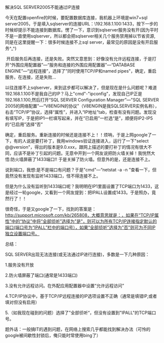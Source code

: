 解决SQL SERVER2005不能通过IP连接

今天在配置openfire的时候，要配置数据库连接，我机器上环境是win7+sql server2005，于是填入sqlserver的连接URL：\\192.168.1.100:1433，按下一步的时候却提示不能连接到数据库。愣了一下，意识到sqlserver服务没有开(因为平时不是一直使用sqlserver，所以都会把sqlserver相关几个服务禁用掉以节省资源,同是在这里提醒一下：很多时候连接不上sql server，最常见的原因是没有开启服务^_^)

 开启服务后再连接，还是失败。突然又意思到：好像没有允许远程连接，于是打开“外围应用配置器”—“服务和连接的外围应用配置器”—“DATABASE ENGINE”—“远程连接”，选择了"同时使用TCP/IP和named pipes"，确定，重启服务，在连接，还是失败...

以往连接不上sqlserver，来到这步都可以解决了，但是现在是什么问题呢？难道 192.168.1.100不是我自己的IP？马上"cmd"-"ipconfig"，发现自己IP正是192.168.1.100,然后打开“SQL SERVER Configuration Manager”—"SQL SERVER 2005的网络配置"—“V8ENGIN的协议”（V8ENGIN是我SQLSERVER实例名称），右击“TCP/IP”协议，选择“属性”，并进入“IP地址”tab，检查有没有问题。发现没有填写IP，于是把IP1一栏填写起来，并在“已启用”一栏选“是”，顺便将IP2-IP5的“已启用”选择“否”

确定，重启服务。重新连接的时候还是连接不上！！烦呐，于是上网google了一下，有的人说是要打补丁，我用windows验证连接进入，运行了一下"select @@version"，得出的版本是9.0.xxx，跟网上描述的要打补丁的情况有很大不同，应该不是补丁引起的问题。无意中开到一个网友说把防火墙关掉！我恍然大悟:防火墙屏蔽了1433端口!! 于是关掉了防火墙。但意外的是，还是连接不上。

说到端口，我想:是不是端口有问题？于是"cmd"—“netstat -a -n ”查看一下，但竟然没有发现有监听1433端口，怪不得连接不上。

但是为什么没有监听到1433端口呢？我明明在IP1里面设置了TCP端口为1433，这是经过一轮google，又看到一个网友提到：把IPALL设置成1433。于是照办，竟然行了！！

很奇怪，于是又google了一下，找到的答案是：http://support.microsoft.com/kb/265808，大概意思就是：，如果在“TCP/IP属性”中的“协议”中将“全部侦听”选择为"是"，则可以为所有TCP/IP连接指定默认的端口(端口号为“IPALL”栏中的端口号），如果“全部侦听”选择为"否"则可为不同IP独立设置端口号。

总结：

SQL SERVER出现无法连接(或无法通过IP进行连接)，多数是一下几种原因：

1.服务没有开放

2.防火墙屏蔽了端口(通常是1433端口)

3.没有允许远程访问。在外配应用配置器中设置“允许远程访问”

4.TCP/IP协议中，基于TCP/IP远程连接的IP选项设置不正确（通常是填错IP,或者填对但没有启用）

5.（如我现在碰到的问题）选择了”全部侦听“，但没有设置到"IPALL"的TCP端口号。

题外话：一般搞IT的遇到问题，在网络上搜索几乎都能找到解决办法（可怜的google被间歇性封锁后，俺只能时常使用bing了）